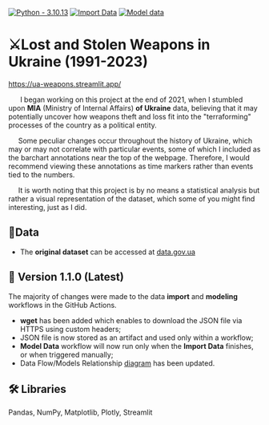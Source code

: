 [![Python - 3.10.13](https://img.shields.io/badge/Python-3.10.13-f4d159)](https://www.python.org/downloads/release/python-31013/)
[![Import Data](https://github.com/cyterat/mia-ua-weapons/actions/workflows/import.yml/badge.svg)](https://github.com/cyterat/mia-ua-weapons/actions/workflows/import.yml)
[![Model data](https://github.com/cyterat/mia-ua-weapons/actions/workflows/model.yml/badge.svg?branch=master)](https://github.com/cyterat/mia-ua-weapons/actions/workflows/model.yml)

# ⚔️Lost and Stolen Weapons in Ukraine  (1991-2023)

<https://ua-weapons.streamlit.app/>

&nbsp;&nbsp;&nbsp;&nbsp;&nbsp;&nbsp;I began working on this project at the end of 2021, when I stumbled upon **MIA** (Ministry of Internal Affairs) **of Ukraine** data, believing that it may potentially uncover how weapons theft and loss fit into the "terraforming" processes of the country as a political entity.

&nbsp;&nbsp;&nbsp;&nbsp;&nbsp;Some peculiar changes occur throughout the history of Ukraine, which may or may not correlate with particular events, some of which I included as the barchart annotations near the top of the webpage. Therefore, I would recommend viewing these annotations as time markers rather than events tied to the numbers.

&nbsp;&nbsp;&nbsp;&nbsp;&nbsp;It is worth noting that this project is by no means a statistical analysis but rather a visual representation of the dataset, which some of you might find interesting, just as I did.

## 💾Data

* The **original dataset** can be accessed at [data.gov.ua](https://data.gov.ua/en/dataset/5e7a9e93-e4ae-408a-8b99-6a21bfa9c12a/resource/1fcab772-0b3c-4938-8f72-e60db343cbe5)

## 🚧 Version 1.1.0 (Latest)

The majority of changes were made to the data **import** and **modeling** workflows in the GitHub Actions.

- **wget** has been added which enables to download the JSON file via HTTPS using custom headers;
-  JSON file is now stored as an artifact and used only within a workflow;
- **Model Data** workflow will now run only when the **Import Data** finishes, or when triggered manually; 
-  Data Flow/Models Relationship [diagram](https://github.com/cyterat/mia-ua-weapons/blob/6d52dcc1d478c97ad8c48a54e6548febb850c8e6/assets/ua-mia-weapons-relationships.png) has been updated.
  
## 🛠 Libraries

Pandas, NumPy, Matplotlib, Plotly, Streamlit
